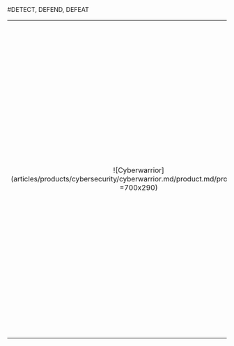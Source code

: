 <div class="product-prod" markdown="1">
#DETECT, DEFEND, DEFEAT

|||
|:--:|:--:|
| ![Cyberwarrior](articles/products/cybersecurity/cyberwarrior.md/product.md/product.en.png =700x290) | <h2 class="productheader">AI EXPERT SYSTEM</h2><p class="productdescription"> Built upon the BDI algorithm, we developed CyberWarrior, because the only way to combat AI cyberattacks is AI itself.</p><h2 class="productheader">INTEGRATION</h2><p class="productdescription">Integrates seamlessly with our other products as well as products from other organizations, such as Cisco's firewall. </p><h2 class="productheader">ACTIVELY FIGHTS BACK</h2><p class="productdescription">The only AI-powered active cyber defense solution actually capable of defeating the most intense cyberattacks.</p> |
</div>

